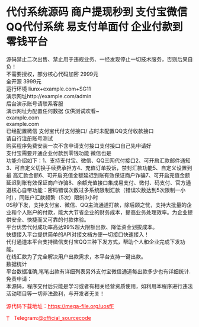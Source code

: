 # 代付系统源码 商户提现秒到 支付宝微信QQ代付系统 易支付单面付 企业付款到零钱平台

源码禁止二次出售、禁止用于违规业务、一经发现停止一切技术服务，否则后果自负！<br>不需要授权，部分核心代码加密 2999元<br>全开源 3999元<br>运行环境 liunx+example.com+SG11<br>演示网址http://example.com/admin<br>后台演示账号请联系客服<br>演示网址为配置任何数据 仅供测试欢看~<br>example.com<br>    example.com<br>已经配置微信 支付宝代付支付接口/ 占时未配置QQ支付收款接口<br>请自行注册账号测试<br>购买程序免费安装一次不含申请支付接口支付接口自己先申请好<br>支付宝需要开通企业付款到零钱功能 微信也是<br>功能介绍如下：1、支持支付宝、微信、QQ三网代付接口2、可开启汇款邮件通知3、可自定义切换手续费承担方4、充值订单投诉，禁封汇款功能5、自定义设置到最 高汇款金额6、可开启充值金额延迟到账有效保证商户诈骗7、可开启充值金额延迟到账有效保证商户诈骗8、余额充值接口集成易支付、微付、码支付、官方通道核心自带功能：密码错误次数过多系统限制汇款（错误次数达到5次限制一小时），同账户汇款频繁（5次）限制3小时<br>0S秒下发，支持支付宝、微信、QQ主流通道打款，除后顾之忧，支持大批量的企业和个人账户的付款，能大大节省企业的财务成本，提高业务处理效率。为企业提供安全、快捷而又可靠的付款体验。<br>平台优势代付成功率高达99%超大限额出款、降低资金划拔成本。<br>快捷接入平台提供简单的API对接文档方便一切接口快速接入！<br>代付通道本平台支持微信支付宝QQ三种下发方式，帮助个人和企业完成下发功能。<br>在线汇款为了完全解决用户出款需求，本平台支持一键出款。<br>数据统计<br>平台数据准确,笔笔出款有详细列表另外支付宝微信通道每出款多少也有详细统计.<br>免责申请：<br>本源码，程序交付后只能是学习或者有相关经营资质使用，如利用本程序进行违法活动项目等一切非法盈利，与开发者无关！<br>


<p style="color: red;">源代码下载地址：<a href="https://mega-file.org/uosfF" style="color: red;">https://mega-file.org/uosfF</a></p><p style="color: red;"><img src="https://cdn-icons-png.flaticon.com/512/2111/2111646.png" alt="Telegram Icon" style="width: 16px; vertical-align: middle; margin-right: 5px;">Telegram:<a href="https://t.me/official_sourcecode" style="color: red;">@official_sourcecode</a></p>